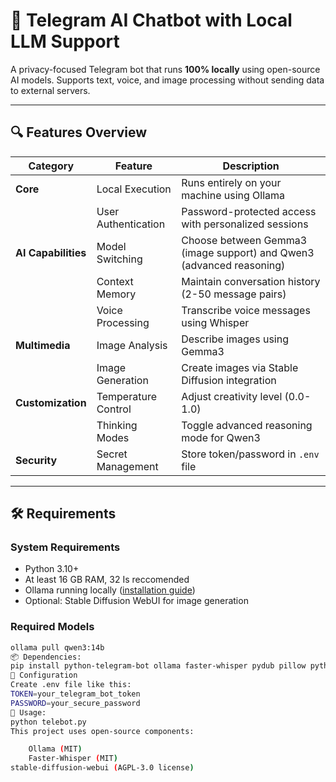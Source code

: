 # 🤖 Telegram AI Chatbot with Local LLM Support

A privacy-focused Telegram bot that runs **100% locally** using open-source AI models. Supports text, voice, and image processing without sending data to external servers.

---

## 🔍 Features Overview

| Category          | Feature                          | Description                                                               |
|-------------------|----------------------------------|---------------------------------------------------------------------------|
| **Core**          | Local Execution                  | Runs entirely on your machine using Ollama                                |
|                   | User Authentication              | Password-protected access with personalized sessions                      |
| **AI Capabilities**| Model Switching                 | Choose between Gemma3 (image support) and Qwen3 (advanced reasoning)      |
|                   | Context Memory                   | Maintain conversation history (2-50 message pairs)                        |
|                   | Voice Processing                 | Transcribe voice messages using Whisper                                   |
| **Multimedia**    | Image Analysis                   | Describe images using Gemma3                                              |
|                   | Image Generation                 | Create images via Stable Diffusion integration                            |
| **Customization** | Temperature Control              | Adjust creativity level (0.0-1.0)                                         |
|                   | Thinking Modes                   | Toggle advanced reasoning mode for Qwen3                                  |
| **Security**      | Secret Management                | Store token/password in `.env` file                                       |

---

## 🛠️ Requirements

### System Requirements
- Python 3.10+
- At least 16 GB RAM, 32 Is reccomended
- Ollama running locally ([installation guide](https://ollama.ai))
- Optional: Stable Diffusion WebUI for image generation

### Required Models
```bash
ollama pull qwen3:14b
📦 Dependencies:
pip install python-telegram-bot ollama faster-whisper pydub pillow python-dotenv aiohttp nest_asyncio
🧪 Configuration
Create .env file like this:
TOKEN=your_telegram_bot_token
PASSWORD=your_secure_password
🚀 Usage:
python telebot.py
This project uses open-source components: 

    Ollama (MIT)
    Faster-Whisper (MIT)
stable-diffusion-webui (AGPL-3.0 license)
